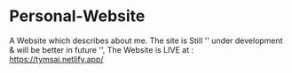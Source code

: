# Personal-Website
A Website which describes about me. 
The site is Still ''  under development & will be better in future  '',
The Website is LIVE at : https://tymsai.netlify.app/
